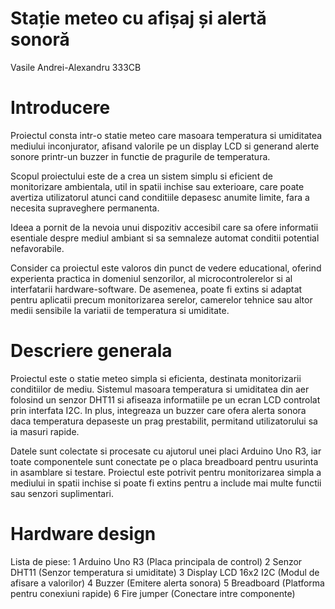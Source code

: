 # Stație meteo cu afișaj și alertă sonoră

Vasile Andrei-Alexandru 333CB

# Introducere
Proiectul consta intr-o statie meteo care masoara temperatura si umiditatea mediului inconjurator, afisand valorile pe un display LCD si generand alerte sonore printr-un buzzer in functie de pragurile de temperatura.

Scopul proiectului este de a crea un sistem simplu si eficient de monitorizare ambientala, util in spatii inchise sau exterioare, care poate avertiza utilizatorul atunci cand conditiile depasesc anumite limite, fara a necesita supraveghere permanenta.

Ideea a pornit de la nevoia unui dispozitiv accesibil care sa ofere informatii esentiale despre mediul ambiant si sa semnaleze automat conditii potential nefavorabile.

Consider ca proiectul este valoros din punct de vedere educational, oferind experienta practica in domeniul senzorilor, al microcontrolerelor si al interfatarii hardware-software. De asemenea, poate fi extins si adaptat pentru aplicatii precum monitorizarea serelor, camerelor tehnice sau altor medii sensibile la variatii de temperatura si umiditate.

# Descriere generala
Proiectul este o statie meteo simpla si eficienta, destinata monitorizarii conditiilor de mediu. Sistemul masoara temperatura si umiditatea din aer folosind un senzor DHT11 si afiseaza informatiile pe un ecran LCD controlat prin interfata I2C. In plus, integreaza un buzzer care ofera alerta sonora daca temperatura depaseste un prag prestabilit, permitand utilizatorului sa ia masuri rapide.

Datele sunt colectate si procesate cu ajutorul unei placi Arduino Uno R3, iar toate componentele sunt conectate pe o placa breadboard pentru usurinta in asamblare si testare. Proiectul este potrivit pentru monitorizarea simpla a mediului in spatii inchise si poate fi extins pentru a include mai multe functii sau senzori suplimentari.

# Hardware design

Lista de piese:
1	Arduino Uno R3	(Placa principala de control)
2	Senzor DHT11	(Senzor temperatura si umiditate)
3	Display LCD 16x2 I2C	(Modul de afisare a valorilor)
4	Buzzer	(Emitere alerta sonora)
5	Breadboard	(Platforma pentru conexiuni rapide)
6	Fire jumper 	(Conectare intre componente)

